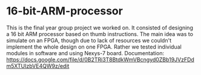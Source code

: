 # 16-bit-ARM-processor
This is the final year group project we worked on. It consisted of designing a 16 bit ARM processor based on thumb instructions. The main idea was to simulate on an FPGA, though due to lack of resources we couldn't implement the whole design on one FPGA. Rather we tested individual modules in software and using Nexys-7 board. 
Documentation: https://docs.google.com/file/d/0B2TRi3T8BtdkWmVBcngyd0ZBb19JVzFDdm5XTUIzbVE4QW9z/edit
